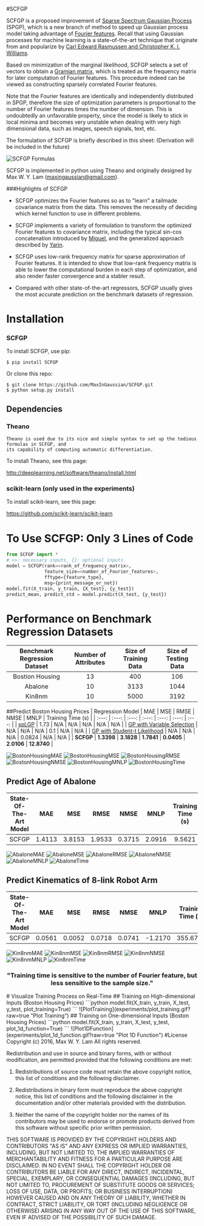 #SCFGP

SCFGP is a proposed improvement of [Sparse Spectrum Gaussian Process](http://quinonero.net/Publications/lazaro-gredilla10a.pdf) (SPGP), which is a new branch of method to speed up Gaussian process model taking advantage of [Fourier features](https://papers.nips.cc/paper/3182-random-features-for-large-scale-kernel-machines.pdf). Recall that using Gaussian processes for machine learning is a state-of-the-art technique that originate from and popularize by [Carl Edward Rasmussen and Christopher K. I. Williams](http://www.gaussianprocess.org/gpml/).

Based on minimization of the marginal likelihood, SCFGP selects a set of vectors to obtain a [Gramian matrix](https://en.wikipedia.org/wiki/Gramian_matrix), which is treated as the frequency matrix for later computation of Fourier features. This procedure indeed can be viewed as constructing sparsely correlated Fourier features. 

Note that the Fourier features are identically and independently distributed in SPGP, therefore the size of optimization parameters is proportional to the number of Fourier features times the number of dimension. This is undoubtedly an unfavorable property, since the model is likely to stick in local minima and becomes very unstable when dealing with very high dimensional data, such as images, speech signals, text, etc.

The formulation of SCFGP is briefly described in this sheet: (Derivation will be included in the future)

![SCFGP Formulas](SCFGP_formulas.png?raw=true "SCFGP Formulas")

SCFGP is implemented in python using Theano and originally designed by Max W. Y. Lam (maxingaussian@gmail.com).

###Highlights of SCFGP

- SCFGP optimizes
the Fourier features so as to "learn" a tailmade covariance matrix from the data. 
This removes the necessity of deciding which kernel function to use in different problems.

- SCFGP implements a variety of formulation to transform the optimized Fourier features to covariance matrix, including the typical sin-cos concatenation introduced by [Miguel](http://www.jmlr.org/papers/v11/lazaro-gredilla10a.html), and the generalized approach described by [Yarin](http://jmlr.org/proceedings/papers/v37/galb15.html).

- SCFGP uses low-rank frequency matrix for sparse approximation of Fourier features. It is 
intended to show that low-rank frequency matrix is able to lower the computational 
burden in each step of optimization, and also render faster convergence and a stabler result.

- Compared with other 
state-of-the-art regressors, SCFGP usually gives the most accurate prediction on the benchmark datasets of regression.

# Installation
   
### SCFGP

To install SCFGP, use pip:

    $ pip install SCFGP

Or clone this repo:

    $ git clone https://github.com/MaxInGaussian/SCFGP.git
    $ python setup.py install

## Dependencies
### Theano
    Theano is used due to its nice and simple syntax to set up the tedious formulas in SCFGP, and
    its capability of computing automatic differentiation.
    
To install Theano, see this page:

   http://deeplearning.net/software/theano/install.html

### scikit-learn (only used in the experiments)
    
To install scikit-learn, see this page:

   https://github.com/scikit-learn/scikit-learn
# To Use SCFGP: Only 3 Lines of Code
```python
from SCFGP import *
# <>: necessary inputs, {}: optional inputs
model = SCFGP(rank=<rank_of_frequency_matrix>,
              feature_size=<number_of_Fourier_features>,
              fftype={feature_type},
              msg={print_message_or_not})
model.fit(X_train, y_train, {X_test}, {y_test})
predict_mean, predict_std = model.predict(X_test, {y_test})
```
# Performance on Benchmark Regression Datasets
| Benchmark Regression Dataset | Number of Attributes | Size of Training Data | Size of Testing Data |
| :---: | :---: | :---: | :---: |
| Bostion Housing | 13 | 400 | 106 |
| Abalone | 10 | 3133 | 1044 |
| Kin8nm | 10 | 5000 | 3192 |
##Predict Boston Housing Prices
| Regression Model | MAE | MSE | RMSE | NMSE | MNLP | Training Time (s) |
| :---: | :---: | :---: | :---: | :---: | :---: | :---: |
| [spLGP](http://www2.stat.duke.edu/~st118/Publication/TokdarZhuGhosh.pdf) | 1.73 | N/A | N/A | N/A | N/A | N/A |
| [GP with Variable Selection](https://arxiv.org/pdf/1106.3181.pdf) | N/A | N/A | N/A | 0.1 | N/A | N/A |
| [GP with Student-t Likelihood](http://people.ee.duke.edu/~lcarin/NIPS2009_0224.pdf) | N/A | N/A | N/A | 0.0824 | N/A | N/A |
| **SCFGP** | **1.3398** | **3.1828** | **1.7841** | **0.0405** | **2.0106** | **12.8740** |

![BostonHousingMAE](experiments/boston_housing/full_rank_plots/mae.png?raw=true "Boston Housing MAE")
![BostonHousingMSE](experiments/boston_housing/full_rank_plots/mse.png?raw=true "Boston Housing MSE")
![BostonHousingRMSE](experiments/boston_housing/full_rank_plots/rmse.png?raw=true "Boston Housing RMAE")
![BostonHousingNMSE](experiments/boston_housing/full_rank_plots/nmse.png?raw=true "Boston Housing NMSE")
![BostonHousingMNLP](experiments/boston_housing/full_rank_plots/mnlp.png?raw=true "Boston Housing MNLP")
![BostonHousingTime](experiments/boston_housing/full_rank_plots/time.png?raw=true "Boston Housing Time")
## Predict Age of Abalone
| State-Of-The-Art Model | MAE | MSE | RMSE | NMSE | MNLP | Training Time (s) |
| :---: | :---: | :---: | :---: | :---: | :---: | :---: |
| SCFGP | 1.4113 | 3.8153 | 1.9533 | 0.3715 | 2.0916 | 9.5621 |
![AbaloneMAE](experiments/abalone/full_rank_plots/mae.png?raw=true "Abalone MAE")
![AbaloneMSE](experiments/abalone/full_rank_plots/mse.png?raw=true "Abalone MSE")
![AbaloneRMSE](experiments/abalone/full_rank_plots/rmse.png?raw=true "Abalone RMAE")
![AbaloneNMSE](experiments/abalone/full_rank_plots/nmse.png?raw=true "Abalone NMSE")
![AbaloneMNLP](experiments/abalone/full_rank_plots/mnlp.png?raw=true "Abalone MNLP")
![AbaloneTime](experiments/abalone/full_rank_plots/time.png?raw=true "Abalone Time")
## Predict Kinematics of 8-link Robot Arm
| State-Of-The-Art Model | MAE | MSE | RMSE | NMSE | MNLP | Training Time (s) |
| :---: | :---: | :---: | :---: | :---: | :---: | :---: |
| SCFGP | 0.0561 | 0.0052 | 0.0718 | 0.0741 | -1.2170 | 355.6762 |
![Kin8nmMAE](experiments/kin8nm/low_rank_plots/mae.png?raw=true "Kin8nm MAE")
![Kin8nmMSE](experiments/kin8nm/low_rank_plots/mse.png?raw=true "Kin8nm MSE")
![Kin8nmRMSE](experiments/kin8nm/low_rank_plots/rmse.png?raw=true "Kin8nm RMAE")
![Kin8nmNMSE](experiments/kin8nm/low_rank_plots/nmse.png?raw=true "Kin8nm NMSE")
![Kin8nmMNLP](experiments/kin8nm/low_rank_plots/mnlp.png?raw=true "Kin8nm MNLP")
![Kin8nmTime](experiments/kin8nm/low_rank_plots/time.png?raw=true "Kin8nm Time")
<h3 align="center">
"Training time is sensitive to the number of Fourier feature, but less sensitive to the sample size."
</h3>
# Visualize Training Process on Real-Time
## Training on High-dimensional Inputs (Boston Housing Prices)
```python
model.fit(X_train, y_train, X_test, y_test, plot_training=True)
```
![PlotTraining](experiments/plot_training.gif?raw=true "Plot Training")
## Training on One-dimensional Inputs (Boston Housing Prices)
```python
model.fit(X_train, y_train, X_test, y_test, plot_1d_function=True)
```
![Plot1DFunction](experiments/plot_1d_function.gif?raw=true "Plot 1D Function")
#License
Copyright (c) 2016, Max W. Y. Lam
All rights reserved.

Redistribution and use in source and binary forms, with or without modification, are permitted provided that the following conditions are met:

1. Redistributions of source code must retain the above copyright notice, this list of conditions and the following disclaimer.

2. Redistributions in binary form must reproduce the above copyright notice, this list of conditions and the following disclaimer in the documentation and/or other materials provided with the distribution.

3. Neither the name of the copyright holder nor the names of its contributors may be used to endorse or promote products derived from this software without specific prior written permission.

THIS SOFTWARE IS PROVIDED BY THE COPYRIGHT HOLDERS AND CONTRIBUTORS "AS IS" AND ANY EXPRESS OR IMPLIED WARRANTIES, INCLUDING, BUT NOT LIMITED TO, THE IMPLIED WARRANTIES OF MERCHANTABILITY AND FITNESS FOR A PARTICULAR PURPOSE ARE DISCLAIMED. IN NO EVENT SHALL THE COPYRIGHT HOLDER OR CONTRIBUTORS BE LIABLE FOR ANY DIRECT, INDIRECT, INCIDENTAL, SPECIAL, EXEMPLARY, OR CONSEQUENTIAL DAMAGES (INCLUDING, BUT NOT LIMITED TO, PROCUREMENT OF SUBSTITUTE GOODS OR SERVICES; LOSS OF USE, DATA, OR PROFITS; OR BUSINESS INTERRUPTION) HOWEVER CAUSED AND ON ANY THEORY OF LIABILITY, WHETHER IN CONTRACT, STRICT LIABILITY, OR TORT (INCLUDING NEGLIGENCE OR OTHERWISE) ARISING IN ANY WAY OUT OF THE USE OF THIS SOFTWARE, EVEN IF ADVISED OF THE POSSIBILITY OF SUCH DAMAGE.